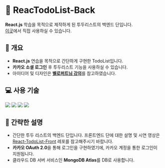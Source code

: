 # 📅 ReacTodoList-Back

**React.js** 학습을 목적으로 제작하게 된 투두리스트의 백엔드 단입니다. <br>
<a href="https://react-todo-list-lyart-tau.vercel.app">이곳</a>에서 직접 사용하실 수 있습니다.

## 📃 개요

- **React.js** 연습을 목적으로 간단하게 구현한 TodoList입니다.
- **카카오 소셜 로그인** 후 투두리스트 기능을 사용하실 수 있습니다.
- 아이디어 및 디자인은 <a href="https://react.vlpt.us/mashup-todolist/">**벨로퍼트님 강의**</a>를 참고하였습니다.

## 💻 사용 기술

<img src="https://img.shields.io/badge/Node.js-339933?style=flat-square&logo=nodedotjs&logoColor=white"/> <img src="https://img.shields.io/badge/Express-000000?style=flat-square&logo=express&logoColor=white"/> <img src="https://img.shields.io/badge/MongoDB-47A248?style=flat-square&logo=mongodb&logoColor=white"/> <img src="https://img.shields.io/badge/Heroku-430098?style=flat-square&logo=heroku&logoColor=white"/>

## 📜 간략한 설명

- 간단한 투두 리스트의 백엔드 단입니다. 프론트엔드 단에 대한 설명 및 시연 영상은 <a href="https://github.com/uncyclocity/React-TodoList-Front">React-TodoList-Front</a> 레포를 참고해주시기 바랍니다.
- **카카오 OAuth 2.0**을 통해 로그인을 구현하였기에, 카카오 계정을 통한 로그인이 지원됩니다.
- 클라우드 DB 서버 서비스인 **MongoDB Atlas**를 DB로 사용합니다.
